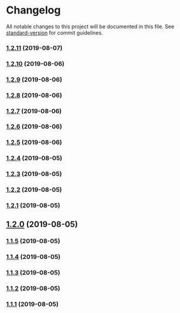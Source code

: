 # Changelog

All notable changes to this project will be documented in this file. See [standard-version](https://github.com/conventional-changelog/standard-version) for commit guidelines.

### [1.2.11](https://github.com/wall-wxk/leon-test-hello-world/compare/v1.2.10...v1.2.11) (2019-08-07)

### [1.2.10](https://github.com/wall-wxk/leon-test-hello-world/compare/v1.2.9...v1.2.10) (2019-08-06)

### [1.2.9](https://github.com/wall-wxk/leon-test-hello-world/compare/v1.2.8...v1.2.9) (2019-08-06)

### [1.2.8](https://github.com/wall-wxk/leon-test-hello-world/compare/v1.2.7...v1.2.8) (2019-08-06)

### [1.2.7](https://github.com/wall-wxk/leon-test-hello-world/compare/v1.2.6...v1.2.7) (2019-08-06)

### [1.2.6](https://github.com/wall-wxk/leon-test-hello-world/compare/v1.2.5...v1.2.6) (2019-08-06)

### [1.2.5](https://github.com/wall-wxk/leon-test-hello-world/compare/v1.2.4...v1.2.5) (2019-08-06)

### [1.2.4](https://github.com/wall-wxk/leon-test-hello-world/compare/v1.2.3...v1.2.4) (2019-08-05)

### [1.2.3](https://github.com/wall-wxk/leon-test-hello-world/compare/v1.2.2...v1.2.3) (2019-08-05)

### [1.2.2](https://github.com/wall-wxk/leon-test-hello-world/compare/v1.2.1...v1.2.2) (2019-08-05)

### [1.2.1](https://github.com/wall-wxk/leon-test-hello-world/compare/v1.2.0...v1.2.1) (2019-08-05)

## [1.2.0](https://github.com/wall-wxk/leon-test-hello-world/compare/v1.1.5...v1.2.0) (2019-08-05)

### [1.1.5](https://github.com/wall-wxk/leon-test-hello-world/compare/v1.1.4...v1.1.5) (2019-08-05)

### [1.1.4](https://github.com/wall-wxk/leon-test-hello-world/compare/v1.1.3...v1.1.4) (2019-08-05)

### [1.1.3](https://github.com/wall-wxk/leon-test-hello-world/compare/v1.1.2...v1.1.3) (2019-08-05)

### [1.1.2](https://github.com/wall-wxk/leon-test-hello-world/compare/v1.1.1...v1.1.2) (2019-08-05)

### [1.1.1](https://github.com/wall-wxk/leon-test-hello-world/compare/v1.1.0...v1.1.1) (2019-08-05)
